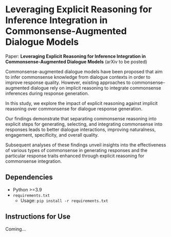# Leveraging Explicit Reasoning for Inference Integration in Commonsense-Augmented Dialogue Models

Paper: **Leveraging Explicit Reasoning for Inference Integration in Commonsense-Augmented Dialogue Models** (arXiv to be posted)

Commonsense-augmented dialogue models have been proposed that aim to infer commonsense knowledge from dialogue contexts in order to improve response quality. However, existing approaches to commonsense-augmented dialogue rely on implicit reasoning to integrate commonsense inferences during response generation. 

In this study, we explore the impact of explicit reasoning against implicit reasoning over commonsense for dialogue response generation. 

Our findings demonstrate that separating commonsense reasoning into explicit steps for generating, selecting, and integrating commonsense into responses leads to better dialogue interactions, improving naturalness, engagement, specificity, and overall quality. 

Subsequent analyses of these findings unveil insights into the effectiveness of various types of commonsense in generating responses and the particular response traits enhanced through explicit reasoning for commonsense integration. 

## Dependencies

* Python >=3.9
* `requirements.txt`
    * Usage: `pip install -r requirements.txt`

## Instructions for Use
Coming...